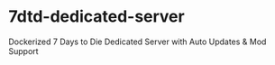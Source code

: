 # 7dtd-dedicated-server
Dockerized 7 Days to Die Dedicated Server with Auto Updates &amp; Mod Support
